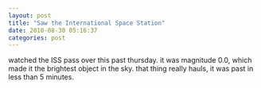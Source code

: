 ```yaml
---
layout: post
title: "Saw the International Space Station"
date: 2010-08-30 05:16:37
categories: post
---
```

watched the ISS pass over this past thursday. it was magnitude
0.0, which made it the brightest object in the sky. that thing
really hauls, it was past in less than 5 minutes.
